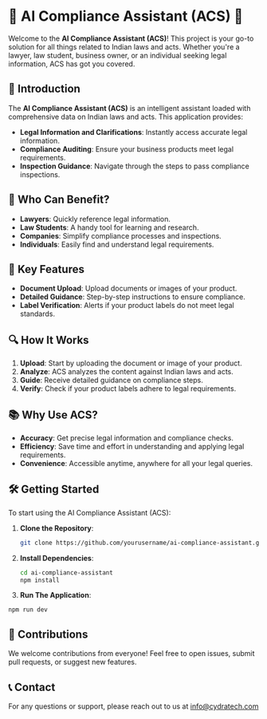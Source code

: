 # 📜 AI Compliance Assistant (ACS) 📜

Welcome to the **AI Compliance Assistant (ACS)**! This project is your go-to solution for all things related to Indian laws and acts. Whether you're a lawyer, law student, business owner, or an individual seeking legal information, ACS has got you covered.

## 🚀 Introduction

The **AI Compliance Assistant (ACS)** is an intelligent assistant loaded with comprehensive data on Indian laws and acts. This application provides:

- **Legal Information and Clarifications**: Instantly access accurate legal information.
- **Compliance Auditing**: Ensure your business products meet legal requirements.
- **Inspection Guidance**: Navigate through the steps to pass compliance inspections.

## 🏢 Who Can Benefit?

- **Lawyers**: Quickly reference legal information.
- **Law Students**: A handy tool for learning and research.
- **Companies**: Simplify compliance processes and inspections.
- **Individuals**: Easily find and understand legal requirements.

## 🌟 Key Features

- **Document Upload**: Upload documents or images of your product.
- **Detailed Guidance**: Step-by-step instructions to ensure compliance.
- **Label Verification**: Alerts if your product labels do not meet legal standards.

## 🔍 How It Works

1. **Upload**: Start by uploading the document or image of your product.
2. **Analyze**: ACS analyzes the content against Indian laws and acts.
3. **Guide**: Receive detailed guidance on compliance steps.
4. **Verify**: Check if your product labels adhere to legal requirements.

## 📚 Why Use ACS?

- **Accuracy**: Get precise legal information and compliance checks.
- **Efficiency**: Save time and effort in understanding and applying legal requirements.
- **Convenience**: Accessible anytime, anywhere for all your legal queries.

## 🛠️ Getting Started

To start using the AI Compliance Assistant (ACS):

1. **Clone the Repository**:
   ```bash
   git clone https://github.com/yourusername/ai-compliance-assistant.git
   ```

2. **Install Dependencies**:
   ```bash
   cd ai-compliance-assistant
   npm install
   ```
3. **Run The Application**:
  ```base
  npm run dev
  ```

## 📝 Contributions

We welcome contributions from everyone! Feel free to open issues, submit pull requests, or suggest new features.

## 📞 Contact
For any questions or support, please reach out to us at info@cydratech.com
